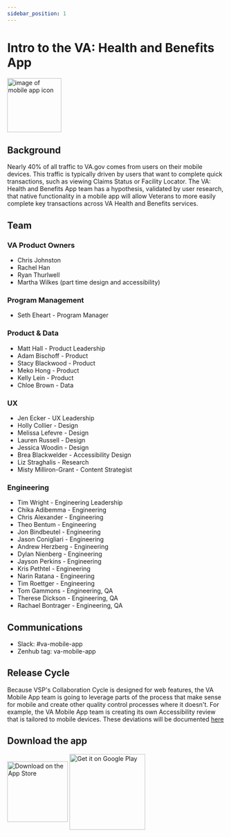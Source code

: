 ```yaml
---
sidebar_position: 1
---
```


# Intro to the VA: Health and Benefits App


<img width="125" height="125" alt="image of mobile app icon" src="https://mobile.va.gov/sites/default/files/image/icons/va-health-and-benefits-app-icon.png"></img>

## Background
Nearly 40% of all traffic to VA.gov comes from users on their mobile devices. This traffic is typically driven by users that want to complete quick transactions, such as viewing Claims Status or Facility Locator. The VA: Health and Benefits App team has a hypothesis, validated by user research, that native functionality in a mobile app will allow Veterans to more easily complete key transactions across VA Health and Benefits services.


## Team

### VA Product Owners
- Chris Johnston
- Rachel Han
- Ryan Thurlwell
- Martha Wilkes (part time design and accessibility)


### Program Management
- Seth Eheart - Program Manager


### Product & Data
- Matt Hall - Product Leadership
- Adam Bischoff - Product
- Stacy Blackwood - Product
- Meko Hong - Product
- Kelly Lein - Product
- Chloe Brown - Data


### UX
- Jen Ecker - UX Leadership
- Holly Collier - Design
- Melissa Lefevre - Design
- Lauren Russell - Design
- Jessica Woodin - Design
- Brea Blackwelder - Accessibility Design
- Liz Straghalis - Research
- Misty Milliron-Grant - Content Strategist


### Engineering
- Tim Wright - Engineering Leadership
- Chika Adibemma - Engineering
- Chris Alexander - Engineering
- Theo Bentum - Engineering
- Jon Bindbeutel - Engineering
- Jason Conigliari - Engineering
- Andrew Herzberg - Engineering
- Dylan Nienberg - Engineering
- Jayson Perkins - Engineering
- Kris Pethtel - Engineering
- Narin Ratana - Engineering
- Tim Roettger - Engineering
- Tom Gammons - Engineering, QA
- Therese Dickson - Engineering, QA
- Rachael Bontrager - Engineering, QA

## Communications
- Slack: #va-mobile-app
- Zenhub tag: va-mobile-app


## Release Cycle
Because VSP's Collaboration Cycle is designed for web features, the VA Mobile App team is going to leverage parts of the process that make sense for mobile and create other quality control processes where it doesn't. For example, the VA Mobile App team is creating its own Accessibility review that is tailored to mobile devices. These deviations will be documented [here](https://github.com/department-of-veterans-affairs/va.gov-team/blob/master/products/va-mobile-app/product/mobile-collaboration%20cycle.md) 


## Download the app
<div>
	<a href='https://apps.apple.com/us/app/va-health-and-benefits/id1559609596'><img width ='140' alt='Download on the App Store' align='center' src='https://developer.apple.com/assets/elements/badges/download-on-the-app-store.svg'/></a>
	<a href='https://play.google.com/store/apps/details?id=gov.va.mobileapp&hl=en_US&gl=US&pli=1&pcampaignid=pcampaignidMKT-Other-global-all-co-prtnr-py-PartBadge-Mar2515-1'><img width ='175' alt='Get it on Google Play' align='center' src='https://play.google.com/intl/en_us/badges/static/images/badges/en_badge_web_generic.png'/></a></div>
